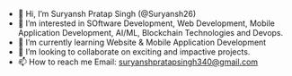 - 👋 Hi, I’m Suryansh Pratap Singh (@Suryansh26)
- 👀 I’m interested in SOftware Development, Web Development, Mobile Application Development, AI/ML, Blockchain Technologies and Devops.
- 🌱 I’m currently learning Website & Mobile Application Development
- 💞️ I’m looking to collaborate on exciting and impactive projects.
- 📫 How to reach me
       Email: suryanshpratapsingh340@gmail.com

<!---
Suryansh26/Suryansh26 is a ✨ special ✨ repository because its `README.md` (this file) appears on your GitHub profile.
You can click the Preview link to take a look at your changes.
--->
